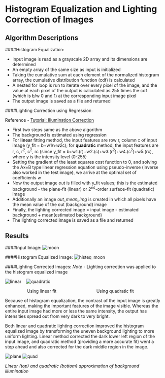 Histogram Equalization and Lighting Correction of Images
=======================================

Algorithm Descriptions
----------------------
####Histogram Equalization:

+  Input image is read as a grayscale 2D array and its dimensions are determined
+  An empty array of the same size as input is initialized
+  Taking the cumulative sum at each element of the normalized histogram array, the cumulative distribution function (cdf) is calculated
+  A nested for loop is run to iterate over every pixel of the image, and the value at each pixel of the output is calculated as 255 times the cdf (which is b/w 0 and 1) at the corresponding input image pixel
+  The output image is saved as a file and returned


####Lighting Correction using Regression:

Reference - [Tutorial: Illumination Correction](https://clouard.users.greyc.fr/Pantheon/experiments/illumination-correction/index-en.html#retrospective)

+  First two steps same as the above algorithm
+  The background is estimated using regression
+  For **linear** fitting method, the input features are row r, column c of input image (y_fit = b+w1*r+w2*c); for **quadratic** method, the input features are r, c, r<sup>2</sup>, c<sup>2</sup>, rc (since y_fit = b+w1.(r)+w2.(c)+w3.(r<sup>2</sup>)+w4.(c<sup>2</sup>)+w5.(rc), where y is the intensity level (0-255)
+  Setting the gradient of the least squares cost function to 0, and solving the Ax=B type linear regression equation using pseudo-inverse (inverse also worked in the test image), we arrive at the optimal set of coefficients *w*
+  Now the output image *out* is filled with y_fit values; this is the estimated background - the plane-fit (linear) or 2<sup>nd</sup>-order surface-fit (quadratic) image
+  Additionally an image *out_mean_img* is created in which all pixels have the mean value of the out (background) image
+  Finally, the lighting corrected image = input image - estimated background + mean(estimated background)
+  The lighting corrected image is saved as a file and returned


Results
---------
####Input Image:
![moon](https://raw.githubusercontent.com/tanay-bits/cvlib/master/Histogram%20Equalization%20and%20Lighting%20Correction/moon.bmp)

####Histogram Equalized Image:
![histeq_moon](https://raw.githubusercontent.com/tanay-bits/cvlib/master/Histogram%20Equalization%20and%20Lighting%20Correction/histeq_moon.bmp)

####Lighting Corrected Images:
*Note* - Lighting correction was applied to the histogram equalized image

![linear](https://raw.githubusercontent.com/tanay-bits/cvlib/master/Histogram%20Equalization%20and%20Lighting%20Correction/lc_lin_histeq_moon.bmp)&nbsp; &nbsp; ![quadratic](https://raw.githubusercontent.com/tanay-bits/cvlib/master/Histogram%20Equalization%20and%20Lighting%20Correction/lc_qd_histeq_moon.bmp)

&nbsp; &nbsp; &nbsp; &nbsp; &nbsp; &nbsp; &nbsp; &nbsp; &nbsp; Using linear fit &nbsp; &nbsp; &nbsp; &nbsp; &nbsp; &nbsp; &nbsp; &nbsp; &nbsp; &nbsp; &nbsp; &nbsp; &nbsp; &nbsp;  &nbsp; &nbsp; Using quadratic fit

Because of histogram equalization, the contrast of the input image is greatly enhanced, making the important features of the image visible. Whereas the entire input image had more or less the same intensity, the output has intensities spread out from very dark to very bright.

Both linear and quadratic lighting correction improved the histogram equalized image by transforming the uneven background lighting to more uniform lighting. Linear method corrected the dark lower left region of the input image, and quadratic method (providing a more accurate fit) went a step ahead and also corrected for the dark middle region in the image.

![plane](https://raw.githubusercontent.com/tanay-bits/cvlib/master/Histogram%20Equalization%20and%20Lighting%20Correction/planefit.png)
![quad](https://raw.githubusercontent.com/tanay-bits/cvlib/master/Histogram%20Equalization%20and%20Lighting%20Correction/quadfit.png)

*Linear (top) and quadratic (bottom) approximation of background illumination*
